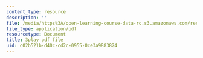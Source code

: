 ```yaml
---
content_type: resource
description: ''
file: /media/https%3A/open-learning-course-data-rc.s3.amazonaws.com/res-6-012-introduction-to-probability-spring-2018/c02b521bd40ccd2c09550ce3a9883824_l9y2Kv8VHw.pdf
file_type: application/pdf
resourcetype: Document
title: 3play pdf file
uid: c02b521b-d40c-cd2c-0955-0ce3a9883824
---
```

